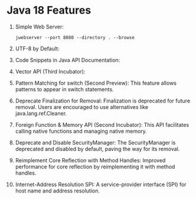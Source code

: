 # Java 18 Features

1. Simple Web Server:

       jwebserver --port 8080 --directory . --browse

2. UTF-8 by Default: 
3. Code Snippets in Java API Documentation:
4. Vector API (Third Incubator):
5. Pattern Matching for switch (Second Preview): 
     This feature allows patterns to appear in switch statements.
6. Deprecate Finalization for Removal: Finalization is deprecated for future removal. 
    Users are encouraged to use alternatives like java.lang.ref.Cleaner.
7. Foreign Function & Memory API (Second Incubator): 
    This API facilitates calling native functions and managing native memory.
8. Deprecate and Disable SecurityManager:
    The SecurityManager is deprecated and disabled by default, paving the way for its removal.
9. Reimplement Core Reflection with Method Handles: 
    Improved performance for core reflection by reimplementing it with method handles.
10. Internet-Address Resolution SPI: 
     A service-provider interface (SPI) for host name and address resolution.